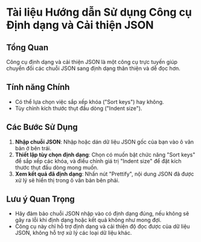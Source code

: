 # Tài liệu Hướng dẫn Sử dụng Công cụ Định dạng và Cải thiện JSON

## Tổng Quan

Công cụ định dạng và cải thiện JSON là một công cụ trực tuyến giúp chuyển đổi các chuỗi JSON sang định dạng thân thiện và dễ đọc hơn.

## Tính năng Chính

* Có thể lựa chọn việc sắp xếp khóa ("Sort keys") hay không.
* Tùy chỉnh kích thước thụt đầu dòng ("Indent size").

## Các Bước Sử Dụng

1. **Nhập chuỗi JSON**: Nhập hoặc dán dữ liệu JSON gốc của bạn vào ô văn bản ở bên trái.
2. **Thiết lập tùy chọn định dạng**: Chọn có muốn bật chức năng "Sort keys" để sắp xếp các khóa, và điều chỉnh giá trị "Indent size" để đặt kích thước thụt đầu dòng mong muốn.
3. **Xem kết quả đã định dạng**: Nhấn nút "Prettify", nội dung JSON đã được xử lý sẽ hiển thị trong ô văn bản bên phải.

## Lưu ý Quan Trọng

* Hãy đảm bảo chuỗi JSON nhập vào có định dạng đúng, nếu không sẽ gây ra lỗi khi định dạng hoặc kết quả không như mong đợi.
* Công cụ này chỉ hỗ trợ định dạng và cải thiện độ đọc được của dữ liệu JSON, không hỗ trợ xử lý các loại dữ liệu khác.